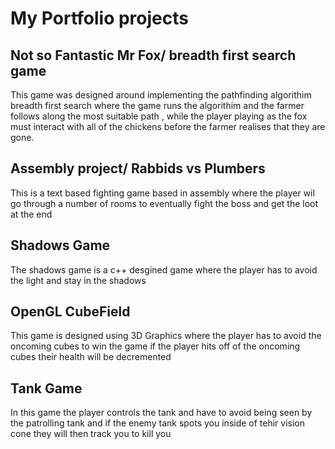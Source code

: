 # My Portfolio projects
## Not so Fantastic Mr Fox/ breadth first search game
This game was designed around implementing the pathfinding algorithim breadth first search where the game runs the algorithim and the farmer follows along the most 
suitable path , while the player playing as the fox must interact with all of the chickens before the farmer realises that they are gone.
## Assembly project/ Rabbids vs Plumbers
This is a text based fighting game based in assembly where the player wil go through a number of rooms to eventually fight the boss and get the loot at the end

## Shadows Game
The shadows game is a c++ desgined game where the player has to avoid the light and stay in the shadows 

## OpenGL  CubeField
This game is designed using 3D Graphics where the player has to avoid the oncoming cubes to win the game if the player hits off of the oncoming cubes their health will be decremented

## Tank Game
In this game the player controls the tank and have to avoid being seen by the patrolling tank and if the enemy tank spots you inside of tehir vision cone they will then track you to kill you  
